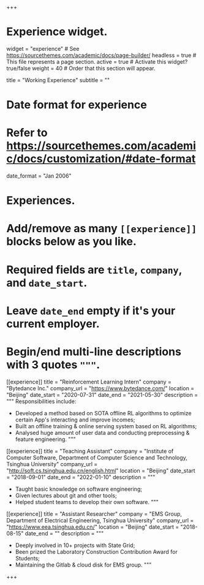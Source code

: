 +++
# Experience widget.
widget = "experience"  # See https://sourcethemes.com/academic/docs/page-builder/
headless = true  # This file represents a page section.
active = true  # Activate this widget? true/false
weight = 40  # Order that this section will appear.

title = "Working Experience"
subtitle = ""

# Date format for experience
#   Refer to https://sourcethemes.com/academic/docs/customization/#date-format
date_format = "Jan 2006"

# Experiences.
#   Add/remove as many `[[experience]]` blocks below as you like.
#   Required fields are `title`, `company`, and `date_start`.
#   Leave `date_end` empty if it's your current employer.
#   Begin/end multi-line descriptions with 3 quotes `"""`.
[[experience]]
  title = "Reinforcement Learning Intern"
  company = "Bytedance Inc."
  company_url = "https://www.bytedance.com/"
  location = "Beijing"
  date_start = "2020-07-31"
  date_end = "2021-05-30"
  description = """
  Responsibilities include:
  
  * Developed a method based on SOTA offline RL algorithms to optimize certain App's interacting and improve incomes;
  * Built an offline training & online serving system based on RL algorithms;
  * Analysed huge amount of user data and conducting preprocessing & feature engineering.
  """

[[experience]]
  title = "Teaching Assistant"
  company = "Institute of Computer Software, Department of Computer Science and Technology, Tsinghua University"
  company_url = "http://soft.cs.tsinghua.edu.cn/english.html"
  location = "Beijing"
  date_start = "2018-09-01"
  date_end = "2022-01-10"
  description = """
  * Taught basic knowledge on software engineering;
  * Given lectures about git and other tools;
  * Helped student teams to develop their own software.
  """

[[experience]]
  title = "Assistant Researcher"
  company = "EMS Group, Department of Electrical Engineering, Tsinghua University"
  company_url = "https://www.eea.tsinghua.edu.cn/"
  location = "Beijing"
  date_start = "2018-08-15"
  date_end = ""
  description = """
  * Deeply involved in 10+ projects with State Grid;
  * Been prized the Laboratory Construction Contribution Award for Students;
  * Maintaining the Gitlab & cloud disk for EMS group.
  """

+++
